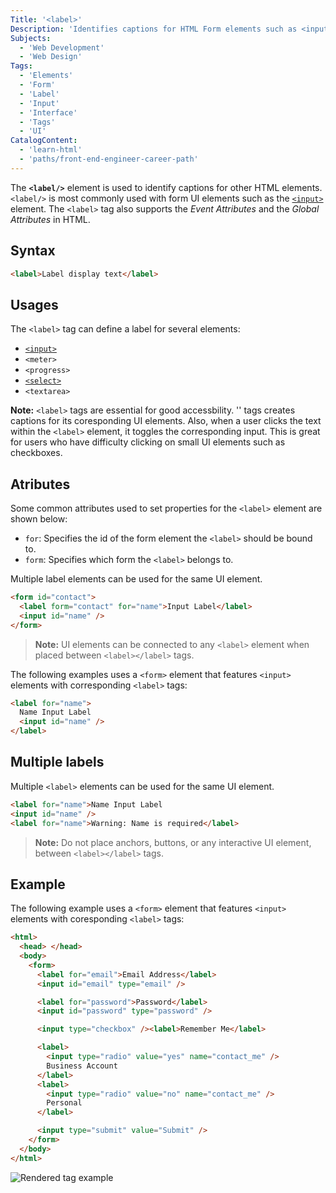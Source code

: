 ```yaml
---
Title: '<label>'
Description: 'Identifies captions for HTML Form elements such as <input> and other UI elements.'
Subjects:
  - 'Web Development'
  - 'Web Design'
Tags:
  - 'Elements'
  - 'Form'
  - 'Label'
  - 'Input'
  - 'Interface'
  - 'Tags'
  - 'UI'
CatalogContent:
  - 'learn-html'
  - 'paths/front-end-engineer-career-path'
---
```


The **`<label/>`** element is used to identify captions for other HTML elements. `<label/>` is most commonly used with form UI elements such as the [`<input>`](https://www.codecademy.com/resources/docs/html/elements/input/input.md) element. The `<label>` tag also supports the *Event Attributes* and the *Global Attributes* in HTML.

## Syntax

```html
<label>Label display text</label>
```

## Usages

The `<label>` tag can define a label for several elements:

- [`<input>`](https://www.codecademy.com/resources/docs/html/elements/input)
- `<meter>`
- `<progress>`
- [`<select>`](https://www.codecademy.com/resources/docs/html/elements/select)
- `<textarea>`

**Note:** `<label>` tags are essential for good accessbility. '<label>' tags creates captions for its coresponding UI elements. Also, when a user clicks the text within the `<label>` element, it toggles the corresponding input. This is great for users who have difficulty clicking on small UI elements such as checkboxes.

## Atributes

Some common attributes used to set properties for the `<label>` element are shown below:

- `for`: Specifies the id of the form element the `<label>` should be bound to.
- `form`:  Specifies which form the `<label>` belongs to.

Multiple label elements can be used for the same UI element.

```html
<form id="contact">
  <label form="contact" for="name">Input Label</label>
  <input id="name" />
</form>
```

> **Note:** UI elements can be connected to any `<label>` element when placed between `<label></label>` tags.

The following examples uses a `<form>` element that features `<input>` elements with corresponding `<label>` tags:

```html
<label for="name">
  Name Input Label
  <input id="name" />
</label>
```

## Multiple labels

Multiple `<label>` elements can be used for the same UI element.

```html
<label for="name">Name Input Label
<input id="name" />
<label for="name">Warning: Name is required</label>
```

> **Note:** Do not place anchors, buttons, or any interactive UI element, between  `<label></label>` tags.

## Example

The following example uses a `<form>` element that features `<input>` elements with coresponding `<label>` tags:

```html
<html>
  <head> </head>
  <body>
    <form>
      <label for="email">Email Address</label>
      <input id="email" type="email" />

      <label for="password">Password</label>
      <input id="password" type="password" />

      <input type="checkbox" /><label>Remember Me</label>

      <label>
        <input type="radio" value="yes" name="contact_me" />
        Business Account
      </label>
      <label>
        <input type="radio" value="no" name="contact_me" />
        Personal
      </label>

      <input type="submit" value="Submit" />
    </form>
  </body>
</html>
```

![Rendered <input> tag example](https://raw.githubusercontent.com/Codecademy/docs/main/media/input-tag-example.png)
